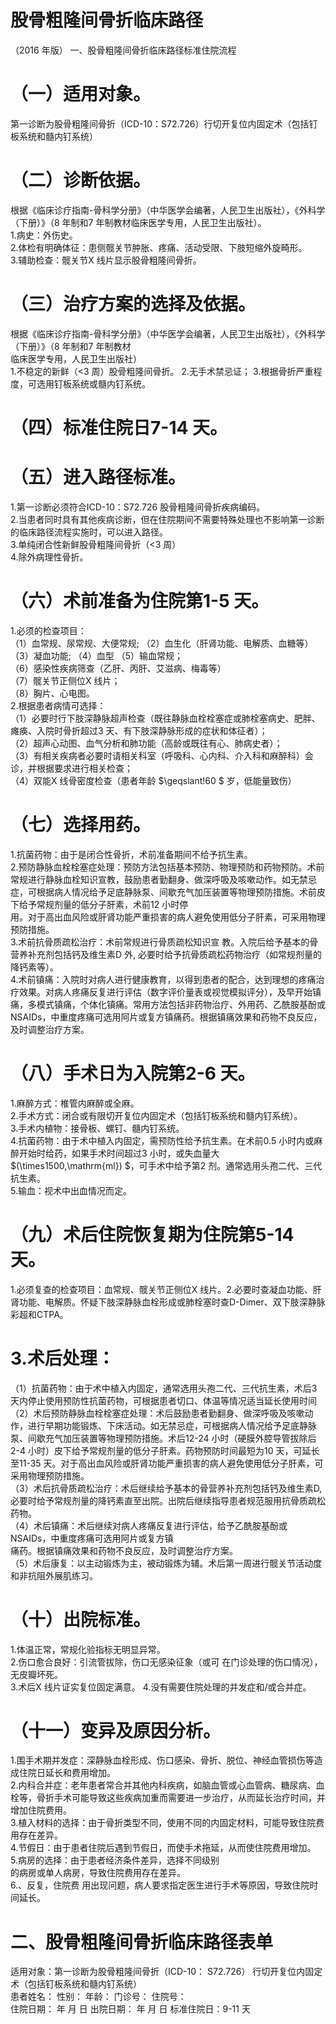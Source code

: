# 股骨粗隆间骨折临床路径  
（2016 年版） 一、股骨粗隆间骨折临床路径标准住院流程  
# （一）适用对象。  
第一诊断为股骨粗隆间骨折（ICD-10：S72.726）行切开复位内固定术（包括钉板系统和髓内钉系统）  
# （二）诊断依据。  
根据《临床诊疗指南-骨科学分册》（中华医学会编著，人民卫生出版社），《外科学（下册）》（8 年制和7 年制教材临床医学专用，人民卫生出版社）。  
1.病史：外伤史。  
2.体检有明确体征：患侧髋关节肿胀、疼痛、活动受限、下肢短缩外旋畸形。  
3.辅助检查：髋关节X 线片显示股骨粗隆间骨折。  
# （三）治疗方案的选择及依据。  
根据《临床诊疗指南-骨科学分册》（中华医学会编著，人民卫生出版社），《外科学（下册）》（8 年制和7 年制教材  
临床医学专用，人民卫生出版社）  
1.不稳定的新鲜（<3 周）股骨粗隆间骨折。 2.无手术禁忌证； 3.根据骨折严重程度，可选用钉板系统或髓内钉系统。  
# （四）标准住院日7-14 天。  
# （五）进入路径标准。  
1.第一诊断必须符合ICD-10：S72.726 股骨粗隆间骨折疾病编码。  
2.当患者同时具有其他疾病诊断，但在住院期间不需要特殊处理也不影响第一诊断的临床路径流程实施时，可以进入路径。  
3.单纯闭合性新鲜股骨粗隆间骨折（<3 周）  
4.除外病理性骨折。  
# （六）术前准备为住院第1-5 天。  
1.必须的检查项目：  
（1）血常规、尿常规、大便常规; （2）血生化（肝肾功能、电解质、血糖等）（3）凝血功能; （4）血型 （5）输血常规；  
（6）感染性疾病筛查（乙肝、丙肝、艾滋病、梅毒等）  
（7）髋关节正侧位X 线片；  
（8）胸片、心电图。  
2.根据患者病情可选择：  
（1）必要时行下肢深静脉超声检查（既往静脉血栓栓塞症或肺栓塞病史、肥胖、瘫痪、入院时骨折超过3 天、有下肢深静脉形成的症状和体征者）；  
（2）超声心动图、血气分析和肺功能（高龄或既往有心、肺病史者）；  
（3）有相关疾病者必要时请相关科室（呼吸科、心内科、介入科和麻醉科）会诊，并根据要求进行相关检查；  
（4）双能X 线骨密度检查（患者年龄 $\geqslant\!60 $ 岁，低能量致伤）  
# （七）选择用药。  
1.抗菌药物：由于是闭合性骨折，术前准备期间不给予抗生素。  
2.预防静脉血栓栓塞症处理：预防方法包括基本预防、物理预防和药物预防。术前常规进行静脉血栓知识宣教，鼓励患者勤翻身、做深呼吸及咳嗽动作。如无禁忌症，可根据病人情况给予足底静脉泵、间歇充气加压装置等物理预防措施。术前皮下给予常规剂量的低分子肝素，术前12 小时停  
用。对于高出血风险或肝肾功能严重损害的病人避免使用低分子肝素，可采用物理预防措施。  
3.术前抗骨质疏松治疗：术前常规进行骨质疏松知识宣 教。入院后给予基本的骨营养补充剂包括钙及维生素D 外, 必要时给予抗骨质疏松药物治疗（如常规剂量的降钙素等）。  
4.术前镇痛：入院时对病人进行健康教育，以得到患者的配合，达到理想的疼痛治疗效果。对病人疼痛反复进行评估（数字评价量表或视觉模拟评分），及早开始镇痛，多模式镇痛，个体化镇痛。常用方法包括非药物治疗、外用药、乙酰胺基酚或NSAIDs，中重度疼痛可选用阿片或复方镇痛药。根据镇痛效果和药物不良反应，及时调整治疗方案。  
# （八）手术日为入院第2-6 天。  
1.麻醉方式：椎管内麻醉或全麻。  
2.手术方式：闭合或有限切开复位内固定术（包括钉板系统和髓内钉系统）。  
3.手术内植物：接骨板、螺钉、髓内钉系统。  
4.抗菌药物：由于术中植入内固定，需预防性给予抗生素。在术前0.5 小时内或麻醉开始时给药，如果手术时间超过3 小时，或失血量大 $(\times1500\,\mathrm{ml}) $，可手术中给予第2 剂。通常选用头孢二代、三代抗生素。  
5.输血：视术中出血情况而定。  
# （九）术后住院恢复期为住院第5-14 天。  
1.必须复查的检查项目：血常规、髋关节正侧位X 线片。2.必要时查凝血功能、肝肾功能、电解质。怀疑下肢深静脉血栓形成或肺栓塞时查D-Dimer、双下肢深静脉彩超和CTPA。  
# 3.术后处理：  
（1）抗菌药物：由于术中植入内固定，通常选用头孢二代、三代抗生素，术后3 天内停止使用预防性抗菌药物，可根据患者切口、体温等情况适当延长使用时间  
（2）术后预防静脉血栓栓塞症处理：术后鼓励患者勤翻身、做深呼吸及咳嗽动作，进行早期功能锻炼、下床活动。如无禁忌症，可根据病人情况给予足底静脉泵、间歇充气加压装置等物理预防措施。术后12-24 小时（硬膜外腔导管拔除后2-4 小时）皮下给予常规剂量的低分子肝素。药物预防时间最短为10 天，可延长至11-35 天。对于高出血风险或肝肾功能严重损害的病人避免使用低分子肝素，可采用物理预防措施。  
（3）术后抗骨质疏松治疗：术后继续给予基本的骨营养补充剂包括钙及维生素D,必要时给予常规剂量的降钙素直至出院。出院后继续指导患者规范服用抗骨质疏松药物。  
（4）术后镇痛：术后继续对病人疼痛反复进行评估，给予乙酰胺基酚或NSAIDs，中重度疼痛可选用阿片或复方镇  
痛药。根据镇痛效果和药物不良反应，及时调整治疗方案。  
（5）术后康复：以主动锻炼为主，被动锻炼为辅。术后第一周进行髋关节活动度和非抗阻外展肌练习。  
# （十）出院标准。  
1.体温正常，常规化验指标无明显异常。  
2.伤口愈合良好：引流管拔除，伤口无感染征象（或可 在门诊处理的伤口情况），无皮瓣坏死。  
3.术后X 线片证实复位固定满意。 4.没有需要住院处理的并发症和/或合并症。  
# （十一）变异及原因分析。  
1.围手术期并发症：深静脉血栓形成、伤口感染、骨折、脱位、神经血管损伤等造成住院日延长和费用增加。  
2.内科合并症：老年患者常合并其他内科疾病，如脑血管或心血管病、糖尿病、血栓等，骨折手术可能导致这些疾病加重而需要进一步治疗，从而延长治疗时间，并增加住院费用。  
3.植入材料的选择：由于骨折类型不同，使用不同的内固定材料，可能导致住院费用存在差异。  
4.节假日：由于患者住院后遇到节假日，而使手术拖延，从而使住院费用增加。  
5.病房的选择：由于患者经济条件差异，选择不同级别  
的病房或单人病房，导致住院费用存在差异。  
6.、反复，住院费 用出现问题，病人要求指定医生进行手术等原因，导致住院时间延长。  
# 二、股骨粗隆间骨折临床路径表单  
适用对象：第一诊断为股骨粗隆间骨折（ICD-10： S72.726） 行切开复位内固定术（包括钉板系统和髓内钉系统）  
患者姓名：       性别：   年龄：    门诊号：       住院号：  
住院日期：     年   月   日     出院日期：    年  月  日   标准住院日：9-11 天  
